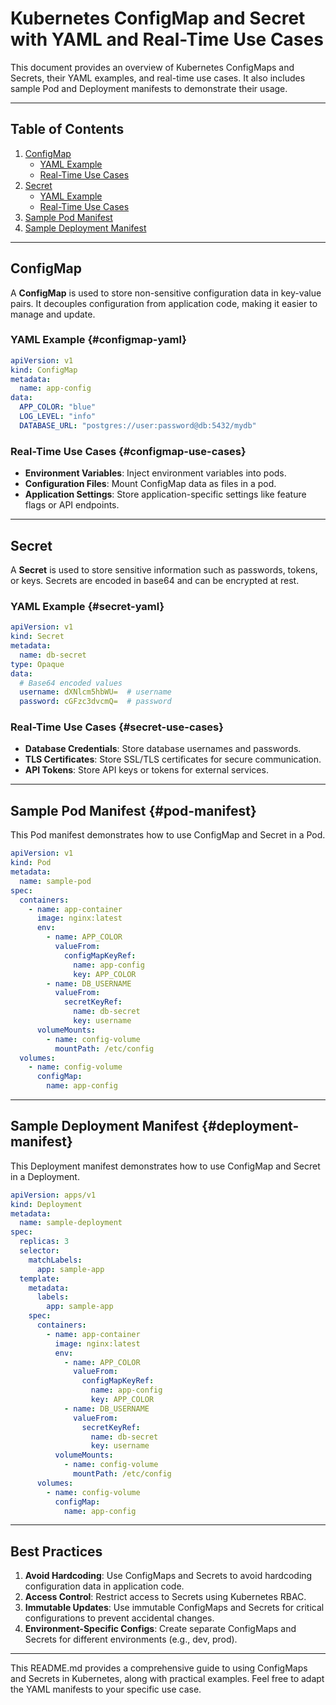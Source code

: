 # Kubernetes ConfigMap and Secret with YAML and Real-Time Use Cases

This document provides an overview of Kubernetes ConfigMaps and Secrets, their YAML examples, and real-time use cases. It also includes sample Pod and Deployment manifests to demonstrate their usage.

---

## **Table of Contents**
1. [ConfigMap](#configmap)
   - [YAML Example](#configmap-yaml)
   - [Real-Time Use Cases](#configmap-use-cases)
2. [Secret](#secret)
   - [YAML Example](#secret-yaml)
   - [Real-Time Use Cases](#secret-use-cases)
3. [Sample Pod Manifest](#pod-manifest)
4. [Sample Deployment Manifest](#deployment-manifest)

---

## **ConfigMap**
A **ConfigMap** is used to store non-sensitive configuration data in key-value pairs. It decouples configuration from application code, making it easier to manage and update.

### **YAML Example** {#configmap-yaml}
```yaml
apiVersion: v1
kind: ConfigMap
metadata:
  name: app-config
data:
  APP_COLOR: "blue"
  LOG_LEVEL: "info"
  DATABASE_URL: "postgres://user:password@db:5432/mydb"
```

### **Real-Time Use Cases** {#configmap-use-cases}
- **Environment Variables**: Inject environment variables into pods.
- **Configuration Files**: Mount ConfigMap data as files in a pod.
- **Application Settings**: Store application-specific settings like feature flags or API endpoints.

---

## **Secret**
A **Secret** is used to store sensitive information such as passwords, tokens, or keys. Secrets are encoded in base64 and can be encrypted at rest.

### **YAML Example** {#secret-yaml}
```yaml
apiVersion: v1
kind: Secret
metadata:
  name: db-secret
type: Opaque
data:
  # Base64 encoded values
  username: dXNlcm5hbWU=  # username
  password: cGFzc3dvcmQ=  # password
```

### **Real-Time Use Cases** {#secret-use-cases}
- **Database Credentials**: Store database usernames and passwords.
- **TLS Certificates**: Store SSL/TLS certificates for secure communication.
- **API Tokens**: Store API keys or tokens for external services.

---

## **Sample Pod Manifest** {#pod-manifest}
This Pod manifest demonstrates how to use ConfigMap and Secret in a Pod.

```yaml
apiVersion: v1
kind: Pod
metadata:
  name: sample-pod
spec:
  containers:
    - name: app-container
      image: nginx:latest
      env:
        - name: APP_COLOR
          valueFrom:
            configMapKeyRef:
              name: app-config
              key: APP_COLOR
        - name: DB_USERNAME
          valueFrom:
            secretKeyRef:
              name: db-secret
              key: username
      volumeMounts:
        - name: config-volume
          mountPath: /etc/config
  volumes:
    - name: config-volume
      configMap:
        name: app-config
```

---

## **Sample Deployment Manifest** {#deployment-manifest}
This Deployment manifest demonstrates how to use ConfigMap and Secret in a Deployment.

```yaml
apiVersion: apps/v1
kind: Deployment
metadata:
  name: sample-deployment
spec:
  replicas: 3
  selector:
    matchLabels:
      app: sample-app
  template:
    metadata:
      labels:
        app: sample-app
    spec:
      containers:
        - name: app-container
          image: nginx:latest
          env:
            - name: APP_COLOR
              valueFrom:
                configMapKeyRef:
                  name: app-config
                  key: APP_COLOR
            - name: DB_USERNAME
              valueFrom:
                secretKeyRef:
                  name: db-secret
                  key: username
          volumeMounts:
            - name: config-volume
              mountPath: /etc/config
      volumes:
        - name: config-volume
          configMap:
            name: app-config
```

---

## **Best Practices**
1. **Avoid Hardcoding**: Use ConfigMaps and Secrets to avoid hardcoding configuration data in application code.
2. **Access Control**: Restrict access to Secrets using Kubernetes RBAC.
3. **Immutable Updates**: Use immutable ConfigMaps and Secrets for critical configurations to prevent accidental changes.
4. **Environment-Specific Configs**: Create separate ConfigMaps and Secrets for different environments (e.g., dev, prod).

---

This README.md provides a comprehensive guide to using ConfigMaps and Secrets in Kubernetes, along with practical examples. Feel free to adapt the YAML manifests to your specific use case.